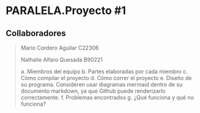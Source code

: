 # PARALELA.Proyecto #1

<h2>Collaboradores</h2>

> Mario Cordero Aguilar C22306
> 
> Nathalie Alfaro Quesada B90221
>
> a. Miembros del equipo 
b. Partes elaboradas por cada miembro 
c. Cómo compilar el proyecto 
d. Cómo correr el proyecto 
e. Diseño de su programa. Consideren usar diagramas mermaid dentro de su 
documento markdown, ya que Github puede renderizarlo correctamente. 
f. Problemas encontrados 
g. ¿Qué funciona y qué no funciona? 